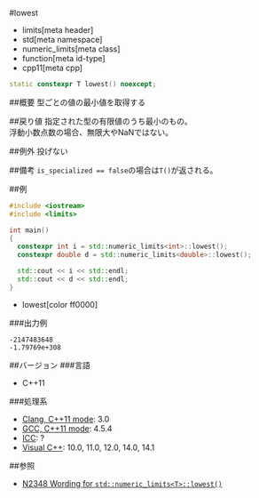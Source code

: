 #lowest
* limits[meta header]
* std[meta namespace]
* numeric_limits[meta class]
* function[meta id-type]
* cpp11[meta cpp]

```cpp
static constexpr T lowest() noexcept;
```

##概要
型ごとの値の最小値を取得する


##戻り値
指定された型の有限値のうち最小のもの。  
浮動小数点数の場合、無限大やNaNではない。


##例外
投げない


##備考
`is_specialized == false`の場合は`T()`が返される。


##例
```cpp
#include <iostream>
#include <limits>

int main()
{
  constexpr int i = std::numeric_limits<int>::lowest();
  constexpr double d = std::numeric_limits<double>::lowest();

  std::cout << i << std::endl;
  std::cout << d << std::endl;
}
```
* lowest[color ff0000]

###出力例
```
-2147483648
-1.79769e+308
```


##バージョン
###言語
- C++11

###処理系
- [Clang, C++11 mode](/implementation.md#clang): 3.0
- [GCC, C++11 mode](/implementation.md#gcc): 4.5.4
- [ICC](/implementation.md#icc): ?
- [Visual C++](/implementation.md#visual_cpp): 10.0, 11.0, 12.0, 14.0, 14.1

##参照
- [N2348 Wording for `std::numeric_limits<T>::lowest()`](http://www.open-std.org/jtc1/sc22/wg21/docs/papers/2007/n2348.pdf)

